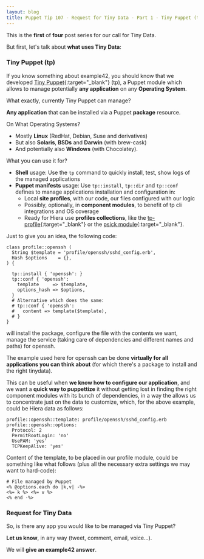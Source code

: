 ```yaml
---
layout: blog
title: Puppet Tip 107 - Request for Tiny Data - Part 1 - Tiny Puppet (tp)
---
```


This is the **first** of **four** post series for our call for Tiny Data.

But first, let's talk about **what uses Tiny Data**:

### Tiny Puppet (tp)

If you know something about example42, you should know that we developed [Tiny Puppet](https://github.com/example42/puppet-tp){:target="_blank"} (tp), a Puppet module which allows to manage potentially **any application** on any **Operating System**.

What exactly, currently Tiny Puppet can manage?

**Any application** that can be installed via a Puppet **package** resource.

On What Operating Systems?

- Mostly **Linux** (RedHat, Debian, Suse and derivatives)
- But also **Solaris**, **BSDs** and **Darwin** (with brew-cask)
- And potentially also **Windows** (with Chocolatey).

What you can use it for?

- **Shell** usage: Use the `tp` command to quickly install, test, show logs of the managed applications
- **Puppet manifests** usage: Use `tp::install`, `tp::dir` and `tp::conf` defines to manage applications installation and configuration in:
  - Local **site profiles**, with our code, our files configured with our logic 
  - Possibly, optionally, in **component modules**, to benefit of tp cli integrations and OS coverage
  - Ready for Hiera use **profiles collections**, like the [tp-profile](https://github.com/example42/puppet-tp_profile){:target="_blank"} or the [psick module](https://github.com/example42/puppet-psick){:target="_blank"}.

Just to give you an idea, the following code:

    class profile::openssh (
      String $template = 'profile/openssh/sshd_config.erb',
      Hash $options    = {},
    ) {

      tp::install { 'openssh': }
      tp::conf { 'openssh':
        template     => $template,
        options_hash => $options,
      }
      # Alternative which does the same:
      # tp::conf { 'openssh':
      #   content => template($template),
      # }      
    }

will install the package, configure the file with the contents we want, manage the service (taking care of dependencies and different names and paths) for openssh.

The example used here for openssh can be done **virtually for all applications you can think about** (for which there's a package to install and the right tinydata).

This can be useful when **we know how to configure our application**, and we want a **quick way to puppettize** it without getting lost in finding the right component modules with its bunch of dependencies, in a way the allows us to concentrate just on the data to customize, which, for the above example, could be Hiera data as follows:

    profile::openssh::template: profile/openssh/sshd_config.erb
    profile::openssh::options:
      Protocol: 2
      PermitRootLogin: 'no'
      UsePAM: 'yes'
      TCPKeepAlive: 'yes'

Content of the template, to be placed in our profile module, could be something like what follows (plus all the necessary extra settings we may want to hard-code):

    # File managed by Puppet
    <% @options.each do |k,v| -%>
    <%= k %> <%= v %>
    <% end -%>

### Request for Tiny Data

So, is there any app you would like to be managed via Tiny Puppet?

**Let us know**, in any way (tweet, comment, email, voice...).

We will **give an example42 answer**.
